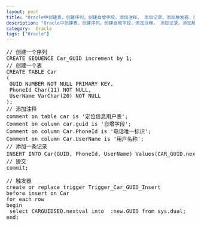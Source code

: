 ```yaml
---
layout: post
title: "Oracle中创建表，创建序列，创建自增字段，添加注释， 添加记录，添加触发器，提交 "
description: "Oracle中创建表，创建序列，创建自增字段，添加注释， 添加记录，添加触发器，提交"
category:  Oracle
tags: ["Oracle"]
---
```


<pre class="prettycode lang-js linenum" >
// 创建一个序列
CREATE SEQUENCE Car_GUID increment by 1;
// 创建一个表
CREATE TABLE Car
(
 GUID NUMBER NOT NULL PRIMARY KEY,
 PhoneId Char(11) NOT NULL,
 UserName VarChar(20) NOT NULL
);
// 添加注释
comment on table car is '定位信息用户表';
Comment on column car.guid is '自增字段';
Comment on column Car.PhoneId is '电话唯一标识';
Comment on column Car.UserName is '用户名称';
// 添加一条记录
INSERT INTO Car(GUID, PhoneId, UserName) Values(CAR_GUID.nextval, '13589256783', '张三');
// 提交
commit;

// 触发器
create or replace trigger Trigger_Car_GUID_Insert  
before insert on Car 
for each row
begin
 select CARGUIDSEQ.nextval into  :new.GUID from sys.dual;
end;
</pre>
